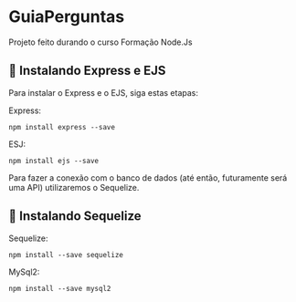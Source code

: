 # GuiaPerguntas
Projeto feito durando o curso Formação Node.Js

  ## 🚀 Instalando Express e EJS

Para instalar o Express e o EJS, siga estas etapas:

Express:
```
npm install express --save
```

ESJ:
```
npm install ejs --save
```
Para fazer a conexão com o banco de dados (até então, futuramente será uma API)
utilizaremos o Sequelize.

## 🚀 Instalando Sequelize

Sequelize:
```
npm install --save sequelize
```

MySql2:
```
npm install --save mysql2
```